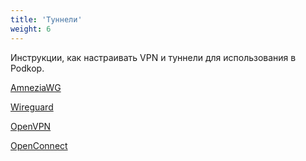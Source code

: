 ```yaml
---
title: 'Туннели'
weight: 6
---
```


Инструкции, как настраивать VPN и туннели для использования в Podkop.

[AmneziaWG](/docs/tunnels/awg_settings/)

[Wireguard](/docs/tunnels/wg_settings/)

[OpenVPN](/docs/tunnels/ovpn_settings/)

[OpenConnect](/docs/tunnels/oc_settings/)
